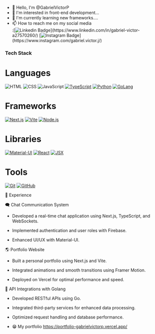 - 👋 Hello, I'm @GabrielVictorP
- 👀 I'm interested in front-end development...
- 🌱 I'm currently learning new frameworks....
- 📫 How to reach me on my social media <br>
:[![Linkedin Badge](https://img.shields.io/badge/-LinkedIn-blue?style=flat-square&logo=Linkedin&logoColor=white&link=https://[www.linkedin.com/in/gabriel-victor-a27570260/](https://www.linkedin.com/in/gabriel-victor-a27570260/))](https://www.linkedin.com/in/gabriel-victor-a27570260/)
[![Instagram Badge](https://img.shields.io/badge/-Instagram-C13584?style=flat-square&labelColor=C13584&logo=instagram&logoColor=white&link=[[https://www.instagram.com/gabriel.victor.j/](https://www.instagram.com/gabriel.victor.j/)](https://www.instagram.com/gabrielvictor.j/))](https://www.instagram.com/gabriel.victor.j/)

### Tech Stack
# Languages
![HTML](https://img.shields.io/badge/HTML-000?style=for-the-badge&logo=html5&logoColor=30A3DC)
![CSS](https://img.shields.io/badge/CSS3-000?style=for-the-badge&logo=css3&logoColor=E94D5F)
![JavaScript](https://img.shields.io/badge/JavaScript-000?style=for-the-badge&logo=javascript&logoColor=30A3DC)
[![TypeScript](https://img.shields.io/badge/TypeScript-007ACC?style=for-the-badge&logo=typescript&logoColor=white)](https://www.typescriptlang.org/)
[![Python](https://img.shields.io/badge/Python-3776AB?style=for-the-badge&logo=python&logoColor=white)](https://www.python.org/)
[![GoLang](https://img.shields.io/badge/Go-00ADD8?style=for-the-badge&logo=go&logoColor=white)](https://go.dev/)

# Frameworks
[![Next.js](https://img.shields.io/badge/Next.js-000?style=for-the-badge&logo=next.js&logoColor=white)](https://nextjs.org/)
[![Vite](https://img.shields.io/badge/Vite-646CFF?style=for-the-badge&logo=vite&logoColor=FFD62E)](https://vitejs.dev/)
[![Node.js](https://img.shields.io/badge/Node.js-8CC84B?style=for-the-badge&logo=node.js&logoColor=white)](https://nodejs.org/)

# Libraries
[![Material-UI](https://img.shields.io/badge/Material--UI-0081CB?style=for-the-badge&logo=mui&logoColor=white)](https://mui.com/)
[![React](https://img.shields.io/badge/React-61DAFB?style=for-the-badge&logo=react&logoColor=white)](https://reactjs.org/)
[![JSX](https://img.shields.io/badge/JSX-323330?style=for-the-badge&logo=react&logoColor=61DAFB)](https://reactjs.org/)

# Tools
[![Git](https://img.shields.io/badge/Git-000?style=for-the-badge&logo=git&logoColor=E94D5F)](https://git-scm.com/doc) 
[![GitHub](https://img.shields.io/badge/GitHub-000?style=for-the-badge&logo=github&logoColor=30A3DC)](https://docs.github.com/)

📌 Experience

🗨️ Chat Communication System

- Developed a real-time chat application using Next.js, TypeScript, and WebSockets.

- Implemented authentication and user roles with Firebase.

- Enhanced UI/UX with Material-UI.

🌎 Portfolio Website

- Built a personal portfolio using Next.js and Vite.

- Integrated animations and smooth transitions using Framer Motion.

- Deployed on Vercel for optimal performance and speed.

🔗 API Integrations with Golang

- Developed RESTful APIs using Go.

- Integrated third-party services for enhanced data processing.

- Optimized request handling and database performance.

- 😁 My portfolio
https://portfolio-gabrielvictorp.vercel.app/



